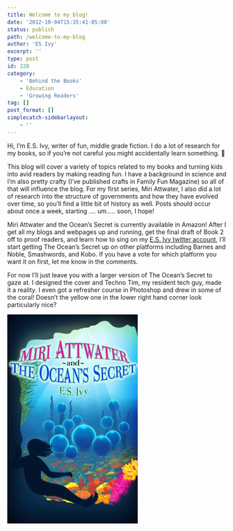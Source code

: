 ```yaml
---
title: Welcome to my blog!
date: '2012-10-04T15:35:41-05:00'
status: publish
path: /welcome-to-my-blog
author: 'ES Ivy'
excerpt: ''
type: post
id: 228
category:
    - 'Behind the Books'
    - Education
    - 'Growing Readers'
tag: []
post_format: []
simplecatch-sidebarlayout:
    - ''
---
```

Hi, I’m E.S. Ivy, writer of fun, middle grade fiction. I do a lot of research for my books, so if you’re not careful you might accidentally learn something. 🙂

This blog will cover a variety of topics related to my books and turning kids into avid readers by making reading fun. I have a background in science and I’m also pretty crafty (I’ve published crafts in Family Fun Magazine) so all of that will influence the blog. For my first series, Miri Attwater, I also did a lot of research into the structure of governments and how they have evolved over time, so you’ll find a little bit of history as well. Posts should occur about once a week, starting …. um….. soon, I hope!

Miri Attwater and the Ocean’s Secret is currently available in Amazon! After I get all my blogs and webpages up and running, get the final draft of Book 2 off to proof readers, and learn how to sing on my [E.S. Ivy twitter account](https://twitter.com/ESIvy), I’ll start getting The Ocean’s Secret up on other platforms including Barnes and Noble, Smashwords, and Kobo. If you have a vote for which platform you want it on first, let me know in the comments.

For now I’ll just leave you with a larger version of The Ocean’s Secret to gaze at. I designed the cover and Techno Tim, my resident tech guy, made it a reality. I even got a refresher course in Photoshop and drew in some of the coral! Doesn’t the yellow one in the lower right hand corner look particularly nice?

[![](../uploads/2012/10/underwater_1250x200013-e1349278127252.jpg "large cover 300 x 480")](http://192.168.1.34:4945/wp-content/uploads/2012/10/underwater_1250x200013-e1349278127252.jpg)